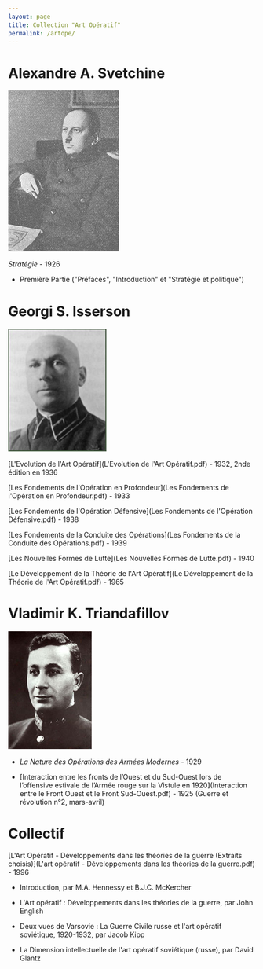 ```yaml
---
layout: page
title: Collection "Art Opératif"
permalink: /artope/
---
```





# Alexandre A. Svetchine

![Svetchine](svechin.jpg)

*Stratégie* - 1926
  - Première Partie ("Préfaces", "Introduction" et "Stratégie et politique")


# Georgi S. Isserson 

![isserson-georgii-samoilovich.jpg](isserson-georgii-samoilovich.jpg) 


[L'Evolution de l'Art Opératif](L'Evolution de l'Art Opératif.pdf) - 1932, 2nde édition en 1936


[Les Fondements de l'Opération en Profondeur](Les Fondements de l'Opération en Profondeur.pdf) - 1933


[Les Fondements de l'Opération Défensive](Les Fondements de l'Opération Défensive.pdf) - 1938

[Les Fondements de la Conduite des Opérations](Les Fondements de la Conduite des Opérations.pdf) - 1939

[Les Nouvelles Formes de Lutte](Les Nouvelles Formes de Lutte.pdf) - 1940

[Le Développement de la Théorie de l'Art Opératif](Le Développement de la Théorie de l'Art Opératif.pdf) - 1965

# Vladimir K. Triandafillov

![Triandafillov](Triandafillov.jpg)

- *La Nature des Opérations des Armées Modernes* - 1929

- [Interaction entre les fronts de l’Ouest et du Sud-Ouest lors de l’offensive estivale de l’Armée rouge sur la Vistule en 1920](Interaction entre le Front Ouest et le Front Sud-Ouest.pdf) - 1925 (Guerre et révolution n°2, mars-avril)



# Collectif 

[L'Art Opératif - Développements dans les théories de la guerre (Extraits choisis)](L'art opératif - Développements dans les théories de la guerre.pdf) - 1996

- Introduction, par M.A. Hennessy et B.J.C. McKercher

- L'Art opératif : Développements dans les théories de la guerre, par John English

- Deux vues de Varsovie : La Guerre Civile russe et l'art opératif soviétique, 1920-1932, par Jacob Kipp

- La Dimension intellectuelle de l'art opératif soviétique (russe), par David Glantz




